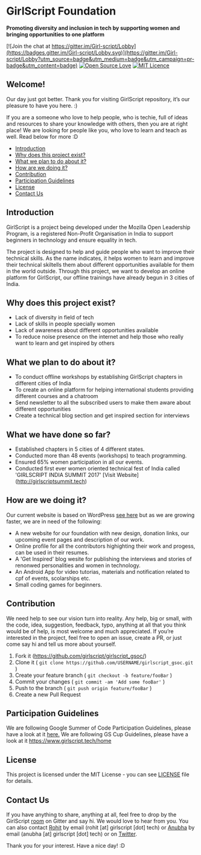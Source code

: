 
# GirlScript Foundation

**Promoting diversity and inclusion in tech by supporting women and bringing opportunities to one platform**
 
  [![Join the chat at https://gitter.im/Girl-script/Lobby](https://badges.gitter.im/Girl-script/Lobby.svg)](https://gitter.im/Girl-script/Lobby?utm_source=badge&utm_medium=badge&utm_campaign=pr-badge&utm_content=badge)
  [![Open Source Love](https://badges.frapsoft.com/os/v1/open-source.png?v=103)](https://github.com/ellerbrock/open-source-badges/)
[![MIT Licence](https://badges.frapsoft.com/os/mit/mit.png?v=103)](https://opensource.org/licenses/mit-license.php)

## Welcome! 
Our day just got better. Thank you for visiting GirlScript repository, it’s our pleasure to have you here. :)

If you are a someone who love to help people, who is techie, full of ideas and resources to share your knowledge with others, then you are at right place! We are looking for people like you, who love to learn and teach as well. Read below for more :D

* [Introduction](#introduction)
* [Why does this project exist?](#why-does-this-project-exist)
* [What we plan to do about it?](#what-we-plan-to-do-about-it)
* [How are we doing it?](#how-are-we-doing-it)
* [Contribution](#contribution)
* [Participation Guidelines](#participation-guidelines)
* [License](#license)
* [Contact Us](#contact-us)

## Introduction
GirlScript is a project being developed under the Mozilla Open Leadership Program, is a registered Non-Profit Organisation in India to support beginners in technology and ensure equality in tech.

The project is designed to help and guide people who want to improve their technical skills. As the name indicates, it helps women to learn and improve their technical skiltells them about different opportunities available for them in the world outside. Through this project, we want to develop an online platform for GirlScript, our offline trainings have already begun in 3 cities of India.

## Why does this project exist?
- Lack of diversity in field of tech
- Lack of skills in people specially women
- Lack of awareness about different opportunities available
- To reduce noise presence on the internet and help those who really want to learn and get inspired by others

## What we plan to do about it?
- To conduct offline workshops by establishing GirlScript chapters in different cities of India
- To create an online platform for helping international students providing different courses and a chatroom 
- Send newsletter to all the subscribed users to make them aware about different opportunities
- Create a technical blog section and get inspired section for interviews

## What we have done so far?
- Established chapters in 5 cities of 4 different states.
- Conducted more than 48 events (workshops) to teach programming.
- Ensured 65% women participation in all our events.
- Conducted first ever women oriented technical fest of India called 'GIRLSCRIPT INDIA SUMMIT 2017' [Visit Website]
(http://girlscriptsummit.tech)

## How are we doing it?
Our current website is based on WordPress [see here](http://girlscript.org) but as we are growing faster, we are in need of the following:
- A new website for our foundation with new design, donation links, our upcoming event pages and description of our work.
- Online profile for all the contributors highighting their work and progess, can be used in their resumes.
- A 'Get Inspired' blog wesite for publishing the interviews and stories of renonwed personalities and women in  technology.
- An Android App for video tutorias, materials and notification related to cpf of events, scolarships etc.
- Small coding games for beginners.

## Contribution
We need help to see our vision turn into reality. Any help, big or small, with the code, idea, suggestion, feedback, typo, anything at all that you think would be of help, is most welcome and much appreciated.
If you’re interested in the project, feel free to open an issue, create a PR, or just come say hi and tell us more about yourself.
1. Fork it (<https://github.com/girlscript/girlscript_gsoc/>)
2. Clone it ( `git clone https://github.com/USERNAME/girlscript_gsoc.git` )
3. Create your feature branch ( `git checkout -b feature/fooBar` )
4. Commit your changes ( `git commit -am 'Add some fooBar'` )
5. Push to the branch ( `git push origin feature/fooBar` )
6. Create a new Pull Request

## Participation Guidelines
We are following Google Summer of Code Participation Guidelines, please have a look at it [here.](https://summerofcode.withgoogle.com/rules/) 
We are following GS Cup Guidelines, please have a look at it https://www.girlscript.tech/home
## License
This project is licensed under the MIT License - you can see [LICENSE](https://github.com/girlscript/girlscript-gsoc/blob/master/LICENSE) file for details.

## Contact Us
If you have anything to share, anything at all, feel free to drop by the GirlScript [room](https://gitter.im/Girl-script/Lobby#) on Gitter and say hi. We would love to hear from you. You can also contact [Rohit](https://github.com/rowhitswami) by email (rohit [at] girlscript [dot] tech) or [Anubha](https://github.com/anubhamane) by email (anubha [at] girlscript [dot] tech) or on [Twitter](https://twitter.com/girlscript1).

Thank you for your interest. Have a nice day! :D



